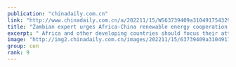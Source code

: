 ```yaml
---
publication: "chinadaily.com.cn"
link: "http://www.chinadaily.com.cn/a/202211/15/WS63739409a310491754329e2c.html"
title: "Zambian expert urges Africa-China renewable energy cooperation to tackle climate change"
excerpt: " Africa and other developing countries should focus their attention on tackling climate change by partnering with China in developing renewable energy sources, a Zambian expert has said."
image: "http://img2.chinadaily.com.cn/images/202211/15/63739409a31049178c90e8f8.jpeg"
group: con
rank: 9
---
```

